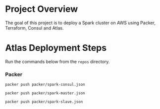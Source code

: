 # Project Overview

The goal of this project is to deploy a Spark cluster on AWS using Packer, Terraform, Consul and Atlas.

# Atlas Deployment Steps

Run the commands below from the `repos` directory.

### Packer

```
packer push packer/spark-consul.json
```

```
packer push packer/spark-master.json
```

```
packer push packer/spark-slave.json
```
